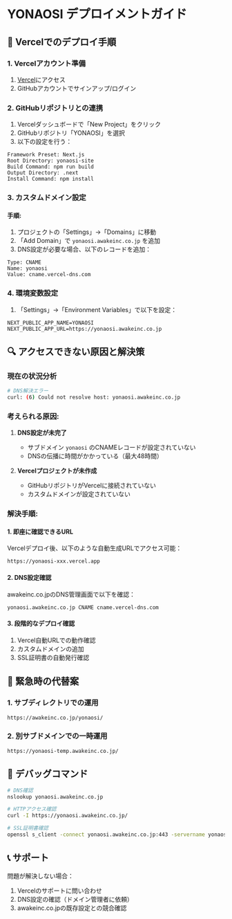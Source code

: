 # YONAOSI デプロイメントガイド

## 🚀 Vercelでのデプロイ手順

### 1. Vercelアカウント準備
1. [Vercel](https://vercel.com)にアクセス
2. GitHubアカウントでサインアップ/ログイン

### 2. GitHubリポジトリとの連携
1. Vercelダッシュボードで「New Project」をクリック
2. GitHubリポジトリ「YONAOSI」を選択
3. 以下の設定を行う：

```
Framework Preset: Next.js
Root Directory: yonaosi-site
Build Command: npm run build
Output Directory: .next
Install Command: npm install
```

### 3. カスタムドメイン設定

#### 手順:
1. プロジェクトの「Settings」→「Domains」に移動
2. 「Add Domain」で `yonaosi.awakeinc.co.jp` を追加
3. DNS設定が必要な場合、以下のレコードを追加：

```
Type: CNAME
Name: yonaosi
Value: cname.vercel-dns.com
```

### 4. 環境変数設定
1. 「Settings」→「Environment Variables」で以下を設定：

```
NEXT_PUBLIC_APP_NAME=YONAOSI
NEXT_PUBLIC_APP_URL=https://yonaosi.awakeinc.co.jp
```

## 🔍 アクセスできない原因と解決策

### 現在の状況分析
```bash
# DNS解決エラー
curl: (6) Could not resolve host: yonaosi.awakeinc.co.jp
```

### 考えられる原因:
1. **DNS設定が未完了**
   - サブドメイン `yonaosi` のCNAMEレコードが設定されていない
   - DNSの伝播に時間がかかっている（最大48時間）

2. **Vercelプロジェクトが未作成**
   - GitHubリポジトリがVercelに接続されていない
   - カスタムドメインが設定されていない

### 解決手順:

#### 1. 即座に確認できるURL
Vercelデプロイ後、以下のような自動生成URLでアクセス可能：
```
https://yonaosi-xxx.vercel.app
```

#### 2. DNS設定確認
awakeinc.co.jpのDNS管理画面で以下を確認：
```
yonaosi.awakeinc.co.jp CNAME cname.vercel-dns.com
```

#### 3. 段階的なデプロイ確認
1. Vercel自動URLでの動作確認
2. カスタムドメインの追加
3. SSL証明書の自動発行確認

## 📝 緊急時の代替案

### 1. サブディレクトリでの運用
```
https://awakeinc.co.jp/yonaosi/
```

### 2. 別サブドメインでの一時運用
```
https://yonaosi-temp.awakeinc.co.jp/
```

## 🔧 デバッグコマンド

```bash
# DNS確認
nslookup yonaosi.awakeinc.co.jp

# HTTPアクセス確認
curl -I https://yonaosi.awakeinc.co.jp/

# SSL証明書確認
openssl s_client -connect yonaosi.awakeinc.co.jp:443 -servername yonaosi.awakeinc.co.jp
```

## 📞 サポート

問題が解決しない場合：
1. Vercelのサポートに問い合わせ
2. DNS設定の確認（ドメイン管理者に依頼）
3. awakeinc.co.jpの既存設定との競合確認